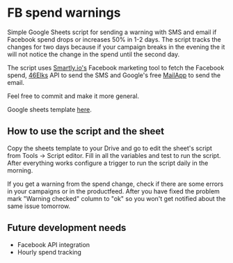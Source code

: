 # FB spend warnings

Simple Google Sheets script for sending a warning with SMS and email if Facebook spend drops or increases 50% in 1-2 days. The script tracks the changes for two days because if your campaign breaks in the evening the it will not notice the change in the spend until the second day. 

The script uses [Smartly.io's](https://www.smartly.io/) Facebook marketing tool to fetch the Facebook spend, [46Elks](https://46elks.com/) API to send the SMS and Google's free [MailApp](https://developers.google.com/apps-script/reference/mail/mail-app) to send the email. 

Feel free to commit and make it more general. 

Google sheets template [here](https://docs.google.com/spreadsheets/d/1KaxHviDif4R0QDcuXmvZy0ih6uUZ_-vvlxZGFi-fb78/edit?usp=sharing). 

## How to use the script and the sheet

Copy the sheets template to your Drive and go to edit the sheet's script from Tools -> Script editor. Fill in all the variables and test to run the script. After everything works configure a trigger to run the script daily in the morning. 

If you get a warning from the spend change, check if there are some errors in your campaigns or in the productfeed. After you have fixed the problem mark "Warning checked" column to "ok" so you won't get notified about the same issue tomorrow. 


## Future development needs

* Facebook API integration
* Hourly spend tracking
